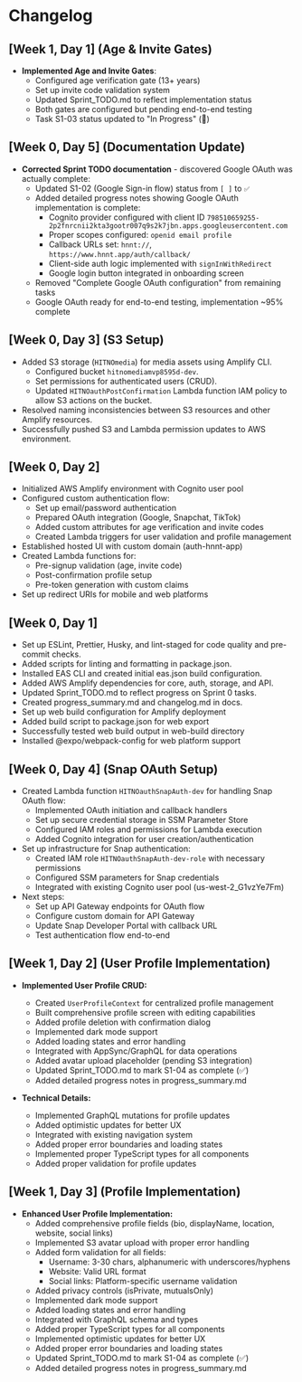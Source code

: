 # Changelog

## [Week 1, Day 1] (Age & Invite Gates)

- **Implemented Age and Invite Gates**:
  - Configured age verification gate (13+ years)
  - Set up invite code validation system
  - Updated Sprint_TODO.md to reflect implementation status
  - Both gates are configured but pending end-to-end testing
  - Task S1-03 status updated to "In Progress" (🔄)

## [Week 0, Day 5] (Documentation Update)

- **Corrected Sprint TODO documentation** - discovered Google OAuth was actually complete:
  - Updated S1-02 (Google Sign-in flow) status from `[ ]` to `✅` 
  - Added detailed progress notes showing Google OAuth implementation is complete:
    - Cognito provider configured with client ID `798510659255-2p2fnrcnii2kta3gootr007q9s2k7jbn.apps.googleusercontent.com`
    - Proper scopes configured: `openid email profile`
    - Callback URLs set: `hnnt://`, `https://www.hnnt.app/auth/callback/`
    - Client-side auth logic implemented with `signInWithRedirect`
    - Google login button integrated in onboarding screen
  - Removed "Complete Google OAuth configuration" from remaining tasks
  - Google OAuth ready for end-to-end testing, implementation ~95% complete

## [Week 0, Day 3] (S3 Setup)

- Added S3 storage (`HITNOmedia`) for media assets using Amplify CLI.
  - Configured bucket `hitnomediamvp8595d-dev`.
  - Set permissions for authenticated users (CRUD).
  - Updated `HITNOauthPostConfirmation` Lambda function IAM policy to allow S3 actions on the bucket.
- Resolved naming inconsistencies between S3 resources and other Amplify resources.
- Successfully pushed S3 and Lambda permission updates to AWS environment.

## [Week 0, Day 2]

- Initialized AWS Amplify environment with Cognito user pool
- Configured custom authentication flow:
  - Set up email/password authentication
  - Prepared OAuth integration (Google, Snapchat, TikTok)
  - Added custom attributes for age verification and invite codes
  - Created Lambda triggers for user validation and profile management
- Established hosted UI with custom domain (auth-hnnt-app)
- Created Lambda functions for:
  - Pre-signup validation (age, invite code)
  - Post-confirmation profile setup
  - Pre-token generation with custom claims
- Set up redirect URIs for mobile and web platforms

## [Week 0, Day 1]

- Set up ESLint, Prettier, Husky, and lint-staged for code quality and pre-commit checks.
- Added scripts for linting and formatting in package.json.
- Installed EAS CLI and created initial eas.json build configuration.
- Added AWS Amplify dependencies for core, auth, storage, and API.
- Updated Sprint_TODO.md to reflect progress on Sprint 0 tasks.
- Created progress_summary.md and changelog.md in docs.
- Set up web build configuration for Amplify deployment
- Added build script to package.json for web export
- Successfully tested web build output in web-build directory
- Installed @expo/webpack-config for web platform support

## [Week 0, Day 4] (Snap OAuth Setup)

- Created Lambda function `HITNOauthSnapAuth-dev` for handling Snap OAuth flow:
  - Implemented OAuth initiation and callback handlers
  - Set up secure credential storage in SSM Parameter Store
  - Configured IAM roles and permissions for Lambda execution
  - Added Cognito integration for user creation/authentication
- Set up infrastructure for Snap authentication:
  - Created IAM role `HITNOauthSnapAuth-dev-role` with necessary permissions
  - Configured SSM parameters for Snap credentials
  - Integrated with existing Cognito user pool (us-west-2_G1vzYe7Fm)
- Next steps:
  - Set up API Gateway endpoints for OAuth flow
  - Configure custom domain for API Gateway
  - Update Snap Developer Portal with callback URL
  - Test authentication flow end-to-end 

## [Week 1, Day 2] (User Profile Implementation)

- **Implemented User Profile CRUD:**
  - Created `UserProfileContext` for centralized profile management
  - Built comprehensive profile screen with editing capabilities
  - Added profile deletion with confirmation dialog
  - Implemented dark mode support
  - Added loading states and error handling
  - Integrated with AppSync/GraphQL for data operations
  - Added avatar upload placeholder (pending S3 integration)
  - Updated Sprint_TODO.md to mark S1-04 as complete (✅)
  - Added detailed progress notes in progress_summary.md

- **Technical Details:**
  - Implemented GraphQL mutations for profile updates
  - Added optimistic updates for better UX
  - Integrated with existing navigation system
  - Added proper error boundaries and loading states
  - Implemented proper TypeScript types for all components
  - Added proper validation for profile updates 

## [Week 1, Day 3] (Profile Implementation)

- **Enhanced User Profile Implementation:**
  - Added comprehensive profile fields (bio, displayName, location, website, social links)
  - Implemented S3 avatar upload with proper error handling
  - Added form validation for all fields:
    - Username: 3-30 chars, alphanumeric with underscores/hyphens
    - Website: Valid URL format
    - Social links: Platform-specific username validation
  - Added privacy controls (isPrivate, mutualsOnly)
  - Implemented dark mode support
  - Added loading states and error handling
  - Integrated with GraphQL schema and types
  - Added proper TypeScript types for all components
  - Implemented optimistic updates for better UX
  - Added proper error boundaries and loading states
  - Updated Sprint_TODO.md to mark S1-04 as complete (✅)
  - Added detailed progress notes in progress_summary.md 